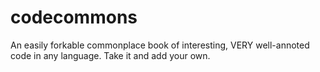 codecommons
===========

An easily forkable commonplace book of interesting, VERY well-annoted code in any language. Take it and add your own.
